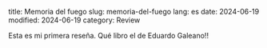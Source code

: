 title: Memoria del fuego
slug: memoria-del-fuego
lang: es
date: 2024-06-19
modified: 2024-06-19
category: Review

Esta es mi primera reseña. Qué libro el de Eduardo Galeano!!
